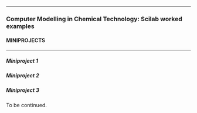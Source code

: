 
---

### Computer Modelling in Chemical Technology: Scilab worked examples

#### MINIPROJECTS


---


##### Miniproject 1



##### Miniproject 2



##### Miniproject 3

To be continued.
